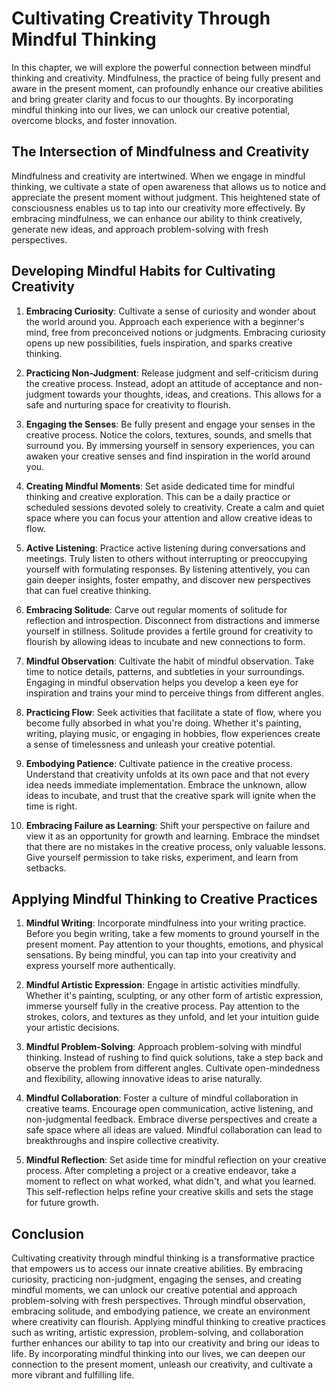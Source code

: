 # Cultivating Creativity Through Mindful Thinking

In this chapter, we will explore the powerful connection between mindful thinking and creativity. Mindfulness, the practice of being fully present and aware in the present moment, can profoundly enhance our creative abilities and bring greater clarity and focus to our thoughts. By incorporating mindful thinking into our lives, we can unlock our creative potential, overcome blocks, and foster innovation.

## The Intersection of Mindfulness and Creativity

Mindfulness and creativity are intertwined. When we engage in mindful thinking, we cultivate a state of open awareness that allows us to notice and appreciate the present moment without judgment. This heightened state of consciousness enables us to tap into our creativity more effectively. By embracing mindfulness, we can enhance our ability to think creatively, generate new ideas, and approach problem-solving with fresh perspectives.

## Developing Mindful Habits for Cultivating Creativity

1. **Embracing Curiosity**: Cultivate a sense of curiosity and wonder about the world around you. Approach each experience with a beginner's mind, free from preconceived notions or judgments. Embracing curiosity opens up new possibilities, fuels inspiration, and sparks creative thinking.
    
2. **Practicing Non-Judgment**: Release judgment and self-criticism during the creative process. Instead, adopt an attitude of acceptance and non-judgment towards your thoughts, ideas, and creations. This allows for a safe and nurturing space for creativity to flourish.
    
3. **Engaging the Senses**: Be fully present and engage your senses in the creative process. Notice the colors, textures, sounds, and smells that surround you. By immersing yourself in sensory experiences, you can awaken your creative senses and find inspiration in the world around you.
    
4. **Creating Mindful Moments**: Set aside dedicated time for mindful thinking and creative exploration. This can be a daily practice or scheduled sessions devoted solely to creativity. Create a calm and quiet space where you can focus your attention and allow creative ideas to flow.
    
5. **Active Listening**: Practice active listening during conversations and meetings. Truly listen to others without interrupting or preoccupying yourself with formulating responses. By listening attentively, you can gain deeper insights, foster empathy, and discover new perspectives that can fuel creative thinking.
    
6. **Embracing Solitude**: Carve out regular moments of solitude for reflection and introspection. Disconnect from distractions and immerse yourself in stillness. Solitude provides a fertile ground for creativity to flourish by allowing ideas to incubate and new connections to form.
    
7. **Mindful Observation**: Cultivate the habit of mindful observation. Take time to notice details, patterns, and subtleties in your surroundings. Engaging in mindful observation helps you develop a keen eye for inspiration and trains your mind to perceive things from different angles.
    
8. **Practicing Flow**: Seek activities that facilitate a state of flow, where you become fully absorbed in what you're doing. Whether it's painting, writing, playing music, or engaging in hobbies, flow experiences create a sense of timelessness and unleash your creative potential.
    
9. **Embodying Patience**: Cultivate patience in the creative process. Understand that creativity unfolds at its own pace and that not every idea needs immediate implementation. Embrace the unknown, allow ideas to incubate, and trust that the creative spark will ignite when the time is right.
    
10. **Embracing Failure as Learning**: Shift your perspective on failure and view it as an opportunity for growth and learning. Embrace the mindset that there are no mistakes in the creative process, only valuable lessons. Give yourself permission to take risks, experiment, and learn from setbacks.
    

## Applying Mindful Thinking to Creative Practices

1. **Mindful Writing**: Incorporate mindfulness into your writing practice. Before you begin writing, take a few moments to ground yourself in the present moment. Pay attention to your thoughts, emotions, and physical sensations. By being mindful, you can tap into your creativity and express yourself more authentically.
    
2. **Mindful Artistic Expression**: Engage in artistic activities mindfully. Whether it's painting, sculpting, or any other form of artistic expression, immerse yourself fully in the creative process. Pay attention to the strokes, colors, and textures as they unfold, and let your intuition guide your artistic decisions.
    
3. **Mindful Problem-Solving**: Approach problem-solving with mindful thinking. Instead of rushing to find quick solutions, take a step back and observe the problem from different angles. Cultivate open-mindedness and flexibility, allowing innovative ideas to arise naturally.
    
4. **Mindful Collaboration**: Foster a culture of mindful collaboration in creative teams. Encourage open communication, active listening, and non-judgmental feedback. Embrace diverse perspectives and create a safe space where all ideas are valued. Mindful collaboration can lead to breakthroughs and inspire collective creativity.
    
5. **Mindful Reflection**: Set aside time for mindful reflection on your creative process. After completing a project or a creative endeavor, take a moment to reflect on what worked, what didn't, and what you learned. This self-reflection helps refine your creative skills and sets the stage for future growth.
    

## Conclusion

Cultivating creativity through mindful thinking is a transformative practice that empowers us to access our innate creative abilities. By embracing curiosity, practicing non-judgment, engaging the senses, and creating mindful moments, we can unlock our creative potential and approach problem-solving with fresh perspectives. Through mindful observation, embracing solitude, and embodying patience, we create an environment where creativity can flourish. Applying mindful thinking to creative practices such as writing, artistic expression, problem-solving, and collaboration further enhances our ability to tap into our creativity and bring our ideas to life. By incorporating mindful thinking into our lives, we can deepen our connection to the present moment, unleash our creativity, and cultivate a more vibrant and fulfilling life.

